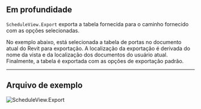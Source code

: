 ## Em profundidade
`ScheduleView.Export` exporta a tabela fornecida para o caminho fornecido com as opções selecionadas.

No exemplo abaixo, está selecionada a tabela de portas no documento atual do Revit para exportação. A localização da exportação é derivada do nome da vista e da localização dos documentos do usuário atual. Finalmente, a tabela é exportada com as opções de exportação padrão.
___
## Arquivo de exemplo

![ScheduleView.Export](./Revit.Elements.Views.ScheduleView.Export_img.jpg)
